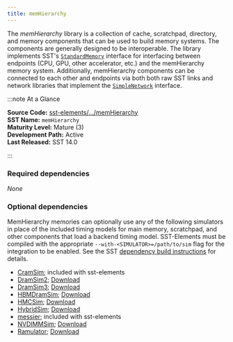 ```yaml
---
title: memHierarchy
---
```


The *memHierarchy* library is a collection of cache, scratchpad, directory, and memory components that can be used to build memory systems. The components are generally designed to be interoperable. The library implements SST's [`StandardMemory`](../../core/iface/StandardMem/class.md) interface for interfacing between endpoints (CPU, GPU, other accelerator, etc.) and the memHierarchy memory system. Additionally, memHierarchy components can be connected to each other and endpoints via both both raw SST links and network libraries that implement the [`SimpleNetwork`](../../core/iface/SimpleNetwork/class.md) interface.

:::note At a Glance

**Source Code:** [sst-elements/.../memHierarchy](https://github.com/sstsimulator/sst-elements/tree/master/src/sst/elements/memHierarchy) &nbsp;  
**SST Name:** `memHierarchy` &nbsp;  
**Maturity Level:** Mature (3) &nbsp;  
**Development Path:** Active &nbsp;   
**Last Released:** SST 14.0

:::

### Required dependencies
*None*

### Optional dependencies
MemHierarchy memories can optionally use any of the following simulators in place of the included timing models for main memory, scratchpad, and other components that load a backend timing model. SST-Elements must be compiled with the appropriate `--with-<SIMULATOR>=/path/to/sim` flag for the integration to be enabled. See the SST [dependency build instructions](http://sst-simulator.org/SSTPages/SSTBuildAndInstall_14dot0dot0_SeriesAdditionalExternalComponents/) for details.

* [CramSim](../cramsim/intro); included with sst-elements
* [DramSim2](https://github.com/dramninjaUMD/DRAMSim2); [Download](https://github.com/dramninjasUMD/DRAMSim2/archive/v2.2.2.tar.gz)
* [DramSim3](https::/github.com/umd-memsys/dramsim3); [Download](https://github.com/umd-memsys/dramsim3)
* [HBMDramSim](https://github.com/tactcomplabs/HBM); [Download](https://github.com/tactcomplabs/HBM/releases/tag/sst-8.0.0-release)
* [HMCSim](https://github.com/tactcomplabs/gc64-hmcsim); [Download](https://github.com/tactcomplabs/gc64-hmcsim/archive/sst-8.0.0-release.zip)
* [HybridSim](https://github.com/jimstevens2001/HybridSim); [Download](https://github.com/jimstevens2001/HybridSim/archive/v2.0.1.tar.gz)
* [messier](../messier/intro); included with sst-elements
* [NVDIMMSim](https://github.com/jimstevens2001/NVDIMMSim/); [Download](https://github.com/jimstevens2001/NVDIMMSIM/archive/v2.0.0.tar.gz)
* [Ramulator](https://github.com/CMU-SAFARI/ramulator/); [Download](https://github.com/CMU-SAFARI/ramulator/archive/master.zip)

